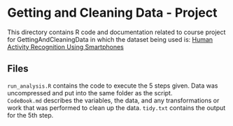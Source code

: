 Getting and Cleaning Data - Project
==========================================
This directory contains R code and documentation related to course project for GettingAndCleaningData in which the dataset being used is: [Human Activity Recognition Using Smartphones](http://archive.ics.uci.edu/ml/datasets/Human+Activity+Recognition+Using+Smartphones)

## Files
`run_analysis.R` contains the code to execute the 5 steps given. Data was uncompressed and put into the same folder as the script.<br>
`CodeBook.md` describes the variables, the data, and any transformations or work that was performed to clean up the data.
`tidy.txt` contains the output for the 5th step.
